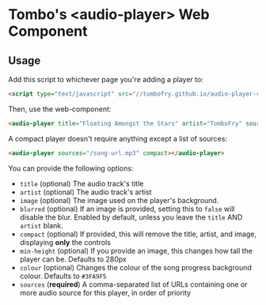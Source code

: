 # Tombo's \<audio-player\> Web Component

## Usage

Add this script to whichever page you're adding a player to:

```html
<script type="text/javascript" src="//tombofry.github.io/audio-player-component/audio-player-component.min.js" defer></script>
```

Then, use the web-component:

```html
<audio-player title="Floating Amongst the Stars" artist="TomboFry" sources="/song-url.opus,/song-url.caf" image="/image-url.jpg" min-height="500"></audio-player>
```

A compact player doesn't require anything except a list of sources:

```html
<audio-player sources="/song-url.mp3" compact></audio-player>
```

You can provide the following options:

* `title` (optional) The audio track's title
* `artist` (optional) The audio track's artist
* `image` (optional) The image used on the player's background.
* `blurred` (optional) If an image is provided, setting this to `false` will
  disable the blur. Enabled by default, unless you leave the `title` AND
  `artist` blank.
* `compact` (optional) If provided, this will remove the title, artist, and
  image, displaying **only** the controls
* `min-height` (optional) If you provide an image, this changes how tall the
  player can be. Defaults to 280px
* `colour` (optional) Changes the colour of the song progress background colour.
  Defaults to `#3FA9F5`
* `sources` (**required**) A comma-separated list of URLs containing one or more
  audio source for this player, in order of priority
